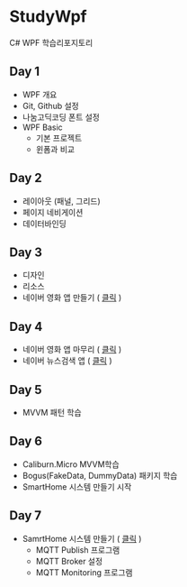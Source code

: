# StudyWpf
C# WPF 학습리포지토리

## Day 1
- WPF 개요
- Git, Github 설정
- 나눔고딕코딩 폰트 설정
- WPF Basic
  - 기본 프로젝트
  - 윈폼과 비교

## Day 2
- 레이아웃 (패널, 그리드)
- 페이지 네비게이션
- 데이터바인딩

## Day 3
- 디자인
- 리소스
- 네이버 영화 앱 만들기 ( [클릭](https://github.com/spearstring/StudyWpf/tree/main/portfolio#naver-%EC%98%81%ED%99%94-%EA%B2%80%EC%83%89) )

## Day 4
 - 네이버 영화 앱 마무리 ( [클릭](https://github.com/spearstring/StudyWpf/tree/main/portfolio#naver-%EC%98%81%ED%99%94-%EA%B2%80%EC%83%89) )
 - 네이버 뉴스검색 앱 ( [클릭](https://github.com/spearstring/StudyWpf/tree/main/portfolio#naver-%EB%89%B4%EC%8A%A4%EA%B2%80%EC%83%89) )

## Day 5
 - MVVM 패턴 학습 

## Day 6
 - Caliburn.Micro MVVM학습
 - Bogus(FakeData, DummyData) 패키지 학습
 - SmartHome 시스템 만들기 시작

## Day 7
 - SamrtHome 시스템 만들기 ( [클릭](https://github.com/spearstring/StudyWpf/tree/main/portfolio#smarthome-%EB%AA%A8%EB%8B%88%ED%84%B0%EB%A7%81-%EC%95%B1) )
   - MQTT Publish 프로그램
   - MQTT Broker 설정
   - MQTT Monitoring 프로그램
